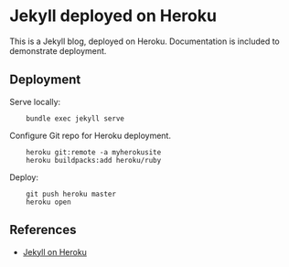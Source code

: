 # Jekyll deployed on Heroku

This is a Jekyll blog, deployed on Heroku. Documentation is included to demonstrate deployment.


## Deployment
Serve locally:

		bundle exec jekyll serve

Configure Git repo for Heroku deployment.

		heroku git:remote -a myherokusite
		heroku buildpacks:add heroku/ruby

Deploy:

		git push heroku master
		heroku open




## References
- [Jekyll on Heroku](https://blog.heroku.com/jekyll-on-heroku)